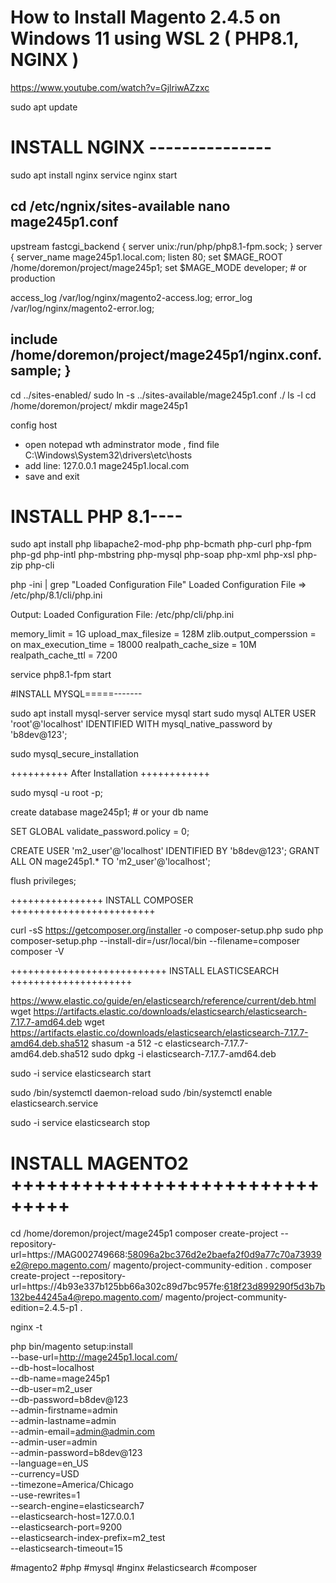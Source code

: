 # How to Install Magento 2.4.5 on Windows 11 using WSL 2 ( PHP8.1, NGINX  )
https://www.youtube.com/watch?v=GjlriwAZzxc


sudo apt update

# INSTALL NGINX ---------------

sudo apt install nginx 
service nginx start


cd /etc/ngnix/sites-available
nano mage245p1.conf
----------

upstream fastcgi_backend {
server unix:/run/php/php8.1-fpm.sock;
}
server {
server_name mage245p1.local.com;
listen 80;
set $MAGE_ROOT /home/doremon/project/mage245p1;
set $MAGE_MODE developer; # or production

access_log /var/log/nginx/magento2-access.log;
error_log /var/log/nginx/magento2-error.log;

include /home/doremon/project/mage245p1/nginx.conf.sample;
}
---------------
cd ../sites-enabled/
sudo ln -s ../sites-available/mage245p1.conf ./
ls -l
cd /home/doremon/project/
mkdir mage245p1


config host
- open notepad wth adminstrator mode , find file C:\Windows\System32\drivers\etc\hosts
- add line: 127.0.0.1 mage245p1.local.com
- save and exit

# INSTALL PHP 8.1----

sudo apt install php libapache2-mod-php php-bcmath php-curl php-fpm php-gd php-intl php-mbstring php-mysql php-soap php-xml php-xsl php-zip php-cli

php -ini | grep "Loaded Configuration File"
Loaded Configuration File => /etc/php/8.1/cli/php.ini

Output:
Loaded Configuration File:    /etc/php/cli/php.ini


memory_limit = 1G
upload_max_filesize = 128M
zlib.output_comperssion = on
max_execution_time = 18000
realpath_cache_size = 10M
realpath_cache_ttl = 7200

service php8.1-fpm start



#INSTALL MYSQL=====-------

sudo apt install mysql-server
service mysql start
sudo mysql
ALTER USER 'root'@'localhost' IDENTIFIED WITH mysql_native_password by 'b8dev@123';

sudo mysql_secure_installation


++++++++++ After Installation ++++++++++++

sudo mysql -u root -p;

create database mage245p1; # or your db name

SET GLOBAL validate_password.policy = 0;

CREATE USER 'm2_user'@'localhost' IDENTIFIED BY 'b8dev@123';
GRANT ALL ON mage245p1.* TO 'm2_user'@'localhost';

flush privileges;


++++++++++++++++  INSTALL COMPOSER +++++++++++++++++++++++++

curl -sS https://getcomposer.org/installer -o composer-setup.php
sudo php composer-setup.php --install-dir=/usr/local/bin --filename=composer
composer -V


+++++++++++++++++++++++++++ INSTALL ELASTICSEARCH +++++++++++++++++++++

https://www.elastic.co/guide/en/elasticsearch/reference/current/deb.html
wget https://artifacts.elastic.co/downloads/elasticsearch/elasticsearch-7.17.7-amd64.deb
wget https://artifacts.elastic.co/downloads/elasticsearch/elasticsearch-7.17.7-amd64.deb.sha512
shasum -a 512 -c elasticsearch-7.17.7-amd64.deb.sha512 
sudo dpkg -i elasticsearch-7.17.7-amd64.deb

sudo -i service elasticsearch start

sudo /bin/systemctl daemon-reload
sudo /bin/systemctl enable elasticsearch.service


sudo -i service elasticsearch stop
  

# INSTALL MAGENTO2 +++++++++++++++++++++++++++++++

cd /home/doremon/project/mage245p1
composer create-project --repository-url=https://MAG002749668:58096a2bc376d2e2baefa2f0d9a77c70a73939e2@repo.magento.com/ magento/project-community-edition .
composer create-project --repository-url=https://4b93e337b125bb66a302c89d7bc957fe:618f23d899290f5d3b7b132be44245a4@repo.magento.com/ magento/project-community-edition=2.4.5-p1 .

nginx -t

php bin/magento setup:install \
--base-url=http://mage245p1.local.com/ \
--db-host=localhost \
--db-name=mage245p1 \
--db-user=m2_user \
--db-password=b8dev@123 \
--admin-firstname=admin \
--admin-lastname=admin \
--admin-email=admin@admin.com \
--admin-user=admin \
--admin-password=b8dev@123 \
--language=en_US \
--currency=USD \
--timezone=America/Chicago \
--use-rewrites=1 \
--search-engine=elasticsearch7 \
--elasticsearch-host=127.0.0.1 \
--elasticsearch-port=9200 \
--elasticsearch-index-prefix=m2_test \
--elasticsearch-timeout=15


#magento2 
#php 
#mysql 
#nginx 
#elasticsearch 
#composer